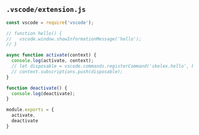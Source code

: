 ## `.vscode/extension.js`

```js
const vscode = require('vscode');
```
```js
// function hello() {
//   vscode.window.showInformationMessage('hello');
// }
```
```js
async function activate(context) {
  console.log(activate, context);
  // let disposable = vscode.commands.registerCommand('skelex.hello', hello);
  // context.subscriptions.push(disposable);
}
```
```js
function deactivate() {
  console.log(deactivate);
}
```
```js
module.exports = {
  activate,
  deactivate
}
```
